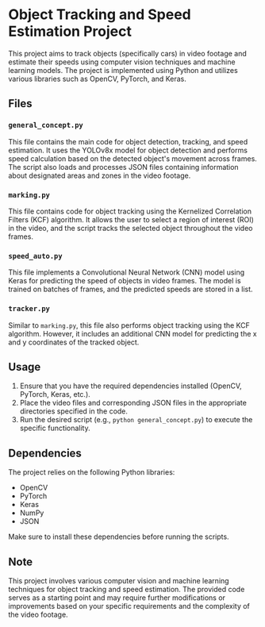 # Object Tracking and Speed Estimation Project

This project aims to track objects (specifically cars) in video footage and estimate their speeds using computer vision techniques and machine learning models. The project is implemented using Python and utilizes various libraries such as OpenCV, PyTorch, and Keras.

## Files

### `general_concept.py`

This file contains the main code for object detection, tracking, and speed estimation. It uses the YOLOv8x model for object detection and performs speed calculation based on the detected object's movement across frames. The script also loads and processes JSON files containing information about designated areas and zones in the video footage.

### `marking.py`

This file contains code for object tracking using the Kernelized Correlation Filters (KCF) algorithm. It allows the user to select a region of interest (ROI) in the video, and the script tracks the selected object throughout the video frames.

### `speed_auto.py`

This file implements a Convolutional Neural Network (CNN) model using Keras for predicting the speed of objects in video frames. The model is trained on batches of frames, and the predicted speeds are stored in a list.

### `tracker.py`

Similar to `marking.py`, this file also performs object tracking using the KCF algorithm. However, it includes an additional CNN model for predicting the x and y coordinates of the tracked object.

## Usage

1. Ensure that you have the required dependencies installed (OpenCV, PyTorch, Keras, etc.).
2. Place the video files and corresponding JSON files in the appropriate directories specified in the code.
3. Run the desired script (e.g., `python general_concept.py`) to execute the specific functionality.

## Dependencies

The project relies on the following Python libraries:

- OpenCV
- PyTorch
- Keras
- NumPy
- JSON

Make sure to install these dependencies before running the scripts.

## Note

This project involves various computer vision and machine learning techniques for object tracking and speed estimation. The provided code serves as a starting point and may require further modifications or improvements based on your specific requirements and the complexity of the video footage.
